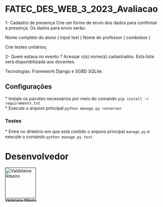 # FATEC_DES_WEB_3_2023_Avaliacao

1- Cadastro de presença
Crie um forms de envio dos dados para confirmar a presença. Os dados para envio serão:

Nome completo do aluno ( input text )
Nome do professor ( combobox )

Crie testes unitários;

2- Quem estava no evento ?
Acessar o(s) nome(s) cadastrados. Esta lista será disponibilizada aos docentes.

Tecnologias: Framework Django e SGBD SQLite.

## Configurações
\* Instale os pacotes necessários por meio do comando `pip install -r requirements.txt` <br>
\* Execute o arquivo principal `python manage.py runserver` <br> 

### Testes
\* Entre no diretório em que está contido o arquivo principal `manage.py` e execute o comando `python manage.py test`

<h1>Desenvolvedor</h1>

<a href="">
        <img src="https://avatars.githubusercontent.com/u/101229879?v=4" width="100px;" alt="Valdelaine Ribeiro"/>
        <br />
        <sub>
          <b>Valdelaine Ribeiro</b>
        </sub>
       </a>